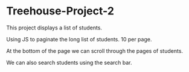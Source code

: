 # Treehouse-Project-2

This project displays a list of students.

Using JS to paginate the long list of students. 10 per page.

At the bottom of the page we can scroll through the pages of students.

We can also search students using the search bar.
